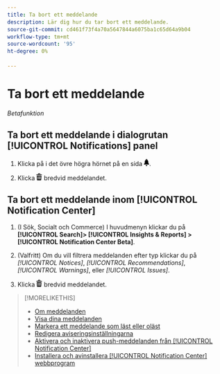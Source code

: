 ```yaml
---
title: Ta bort ett meddelande
description: Lär dig hur du tar bort ett meddelande.
source-git-commit: cd461f73f4a70a5647844a6075ba1c65d64a9b04
workflow-type: tm+mt
source-wordcount: '95'
ht-degree: 0%

---
```


# Ta bort ett meddelande

*Betafunktion*

## Ta bort ett meddelande i dialogrutan [!UICONTROL Notifications] panel

1. Klicka på i det övre högra hörnet på en sida ![Meddelanden](/help/search-social-commerce/assets/notifications-panel.png "Meddelanden").

1. Klicka ![Ta bort](/help/search-social-commerce/assets/delete.png "Ta bort") bredvid meddelandet.

## Ta bort ett meddelande inom [!UICONTROL Notification Center]

1. (I Sök, Socialt och Commerce) I huvudmenyn klickar du på **[!UICONTROL Search]> [!UICONTROL Insights & Reports] >[!UICONTROL Notification Center Beta]**.

1. (Valfritt) Om du vill filtrera meddelanden efter typ klickar du på *[!UICONTROL Notices]*, *[!UICONTROL Recommendations]*, *[!UICONTROL Warnings]*, eller *[!UICONTROL Issues]*.

1. Klicka ![Ta bort](/help/search-social-commerce/assets/delete.png "Ta bort")  bredvid meddelandet.

>[!MORELIKETHIS]
>
>* [Om meddelanden](/help/search-social-commerce/notifications/notification-about.md)
>* [Visa dina meddelanden](notification-view.md)
>* [Markera ett meddelande som läst eller oläst](notification-mark-read-unread.md)
>* [Redigera aviseringsinställningarna](notification-edit.md)
>* [Aktivera och inaktivera push-meddelanden från [!UICONTROL Notification Center]](notifications-push-enable-disable.md)
>* [Installera och avinstallera [!UICONTROL Notification Center] webbprogram](notification-app-install-uninstall.md)

